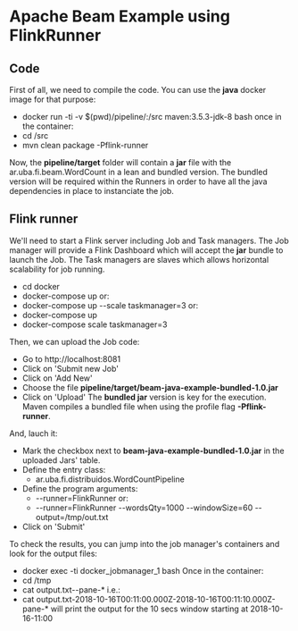 # Apache Beam Example using FlinkRunner

## Code
First of all, we need to compile the code. You can use the **java** docker image for that purpose:
* docker run -ti -v $(pwd)/pipeline/:/src maven:3.5.3-jdk-8 bash
once in the container:
* cd /src
* mvn clean package -Pflink-runner

Now, the **pipeline/target** folder will contain a **jar** file with the ar.uba.fi.beam.WordCount in a lean and bundled version. The bundled version will be required within the Runners in order to have all the java dependencies in place to instanciate the job.

## Flink runner
We'll need to start a Flink server including Job and Task managers. The Job manager will provide a Flink Dashboard which will accept the **jar** bundle to launch the Job. The Task managers are slaves which allows horizontal scalability for job running.
* cd docker
* docker-compose up
or:
* docker-compose up --scale taskmanager=3
or:
* docker-compose up
* docker-compose scale taskmanager=3

Then, we can upload the Job code:
* Go to http://localhost:8081
* Click on 'Submit new Job'
* Click on 'Add New'
* Choose the file **pipeline/target/beam-java-example-bundled-1.0.jar**
* Click on 'Upload'
The **bundled jar** version is key for the execution. Maven compiles a bundled file when using the profile flag **-Pflink-runner**.

And, lauch it:
* Mark the checkbox next to **beam-java-example-bundled-1.0.jar** in the uploaded Jars' table.
* Define the entry class:
  * ar.uba.fi.distribuidos.WordCountPipeline
* Define the program arguments:
  * --runner=FlinkRunner
or:
  * --runner=FlinkRunner --wordsQty=1000 --windowSize=60 --output=/tmp/out.txt
* Click on 'Submit'

To check the results, you can jump into the job manager's containers and look for the output files:
* docker exec -ti docker_jobmanager_1 bash
Once in the container:
* cd /tmp
* cat output.txt-<time-window>-pane-*
i.e.:
* cat output.txt-2018-10-16T00\:11\:00.000Z-2018-10-16T00\:11\:10.000Z-pane-*
will print the output for the 10 secs window starting at 2018-10-16-11:00

